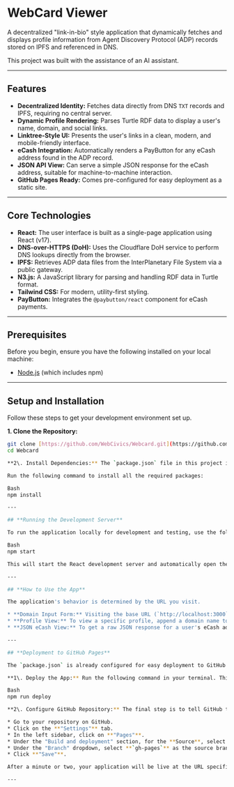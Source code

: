 # WebCard Viewer

A decentralized "link-in-bio" style application that dynamically fetches and displays profile information from Agent Discovery Protocol (ADP) records stored on IPFS and referenced in DNS.

This project was built with the assistance of an AI assistant.

---

## Features

-   **Decentralized Identity:** Fetches data directly from DNS `TXT` records and IPFS, requiring no central server.
-   **Dynamic Profile Rendering:** Parses Turtle RDF data to display a user's name, domain, and social links.
-   **Linktree-Style UI:** Presents the user's links in a clean, modern, and mobile-friendly interface.
-   **eCash Integration:** Automatically renders a PayButton for any eCash address found in the ADP record.
-   **JSON API View:** Can serve a simple JSON response for the eCash address, suitable for machine-to-machine interaction.
-   **GitHub Pages Ready:** Comes pre-configured for easy deployment as a static site.

---

## Core Technologies

-   **React:** The user interface is built as a single-page application using React (v17).
-   **DNS-over-HTTPS (DoH):** Uses the Cloudflare DoH service to perform DNS lookups directly from the browser.
-   **IPFS:** Retrieves ADP data files from the InterPlanetary File System via a public gateway.
-   **N3.js:** A JavaScript library for parsing and handling RDF data in Turtle format.
-   **Tailwind CSS:** For modern, utility-first styling.
-   **PayButton:** Integrates the `@paybutton/react` component for eCash payments.

---

## Prerequisites

Before you begin, ensure you have the following installed on your local machine:
-   [Node.js](https://nodejs.org/) (which includes npm)

---

## Setup and Installation

Follow these steps to get your development environment set up.

**1. Clone the Repository:**
```bash
git clone [https://github.com/WebCivics/Webcard.git](https://github.com/WebCivics/Webcard.git)
cd Webcard

**2\. Install Dependencies:** The `package.json` file in this project is pre-configured with compatible versions of all necessary libraries to avoid dependency conflicts (like `ERESOLVE` errors between `react-scripts` and `@paybutton/react`).

Run the following command to install all the required packages:

Bash  
npm install

---

## **Running the Development Server**

To run the application locally for development and testing, use the following command:

Bash  
npm start

This will start the React development server and automatically open the application in your default web browser, typically at `http://localhost:3000`. The page will automatically reload if you make any changes to the source code.

---

## **How to Use the App**

The application's behavior is determined by the URL you visit.

* **Domain Input Form:** Visiting the base URL (`http://localhost:3000`) will display a form where you can enter a domain to look up.  
* **Profile View:** To view a specific profile, append a domain name to the URL path: `http://localhost:3000/sailingdigital.com`  
* **JSON eCash View:** To get a raw JSON response for a user's eCash address, add the `?ecash` query parameter to the URL: `http://localhost:3000/sailingdigital.com?ecash`

---

## **Deployment to GitHub Pages**

The `package.json` is already configured for easy deployment to GitHub Pages.

**1\. Deploy the App:** Run the following command in your terminal. This will build a production version of your app and push it to the `gh-pages` branch on your GitHub repository.

Bash  
npm run deploy

**2\. Configure GitHub Repository:** The final step is to tell GitHub to serve your website from the new branch.

* Go to your repository on GitHub.  
* Click on the **"Settings"** tab.  
* In the left sidebar, click on **"Pages"**.  
* Under the "Build and deployment" section, for the **Source**, select **"Deploy from a branch"**.  
* Under the "Branch" dropdown, select **`gh-pages`** as the source branch and leave the folder as `/ (root)`.  
* Click **"Save"**.

After a minute or two, your application will be live at the URL specified in the `homepage` property of your `package.json` file (e.g., `https://webcivics.github.io/Webcard`).

---